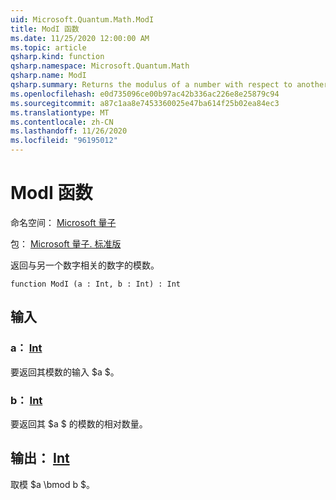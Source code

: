 ```yaml
---
uid: Microsoft.Quantum.Math.ModI
title: ModI 函数
ms.date: 11/25/2020 12:00:00 AM
ms.topic: article
qsharp.kind: function
qsharp.namespace: Microsoft.Quantum.Math
qsharp.name: ModI
qsharp.summary: Returns the modulus of a number with respect to another number.
ms.openlocfilehash: e0d735096ce00b97ac42b336ac226e8e25879c94
ms.sourcegitcommit: a87c1aa8e7453360025e47ba614f25b02ea84ec3
ms.translationtype: MT
ms.contentlocale: zh-CN
ms.lasthandoff: 11/26/2020
ms.locfileid: "96195012"
---
```

# <a name="modi-function"></a>ModI 函数

命名空间： [Microsoft 量子](xref:Microsoft.Quantum.Math)

包： [Microsoft 量子. 标准版](https://nuget.org/packages/Microsoft.Quantum.Standard)


返回与另一个数字相关的数字的模数。

```qsharp
function ModI (a : Int, b : Int) : Int
```


## <a name="input"></a>输入

### <a name="a--int"></a>a： [Int](xref:microsoft.quantum.lang-ref.int)

要返回其模数的输入 $a $。


### <a name="b--int"></a>b： [Int](xref:microsoft.quantum.lang-ref.int)

要返回其 $a $ 的模数的相对数量。



## <a name="output--int"></a>输出： [Int](xref:microsoft.quantum.lang-ref.int)

取模 $a \bmod b $。